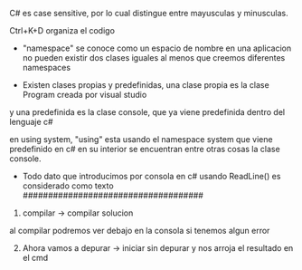 <p>
C# es case sensitive, por lo cual distingue entre mayusculas y minusculas.

Ctrl+K+D organiza el codigo

- "namespace" se conoce como un espacio de nombre
  en una aplicacion no pueden existir dos clases iguales al menos que creemos
  diferentes namespaces

- Existen clases propias y predefinidas, una clase propia es la clase Program creada por visual studio

y una predefinida es la clase console, que ya viene predefinida dentro del lenguaje c#

en using system, "using" esta usando el namespace system que viene predefinido en c#
en su interior se encuentran entre otras cosas la clase console.

- Todo dato que introducimos por consola en c# usando ReadLine() es considerado como texto
  ####################################

1. compilar -> compilar solucion

al compilar podremos ver debajo en la consola si tenemos algun error

2. Ahora vamos a depurar -> iniciar sin depurar y nos arroja el resultado en el cmd

</p>
